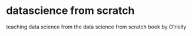 # datascience from scratch
teaching  data science from the data science from scratch book by O'rielly
